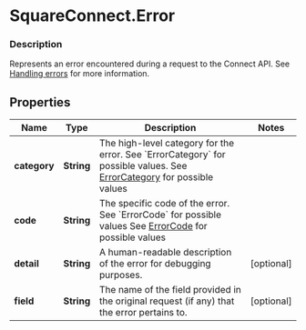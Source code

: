 # SquareConnect.Error

### Description

Represents an error encountered during a request to the Connect API.  See [Handling errors](#handlingerrors) for more information.

## Properties
Name | Type | Description | Notes
------------ | ------------- | ------------- | -------------
**category** | **String** | The high-level category for the error. See &#x60;ErrorCategory&#x60; for possible values. See [ErrorCategory](#type-errorcategory) for possible values | 
**code** | **String** | The specific code of the error. See &#x60;ErrorCode&#x60; for possible values See [ErrorCode](#type-errorcode) for possible values | 
**detail** | **String** | A human-readable description of the error for debugging purposes. | [optional] 
**field** | **String** | The name of the field provided in the original request (if any) that the error pertains to. | [optional] 


